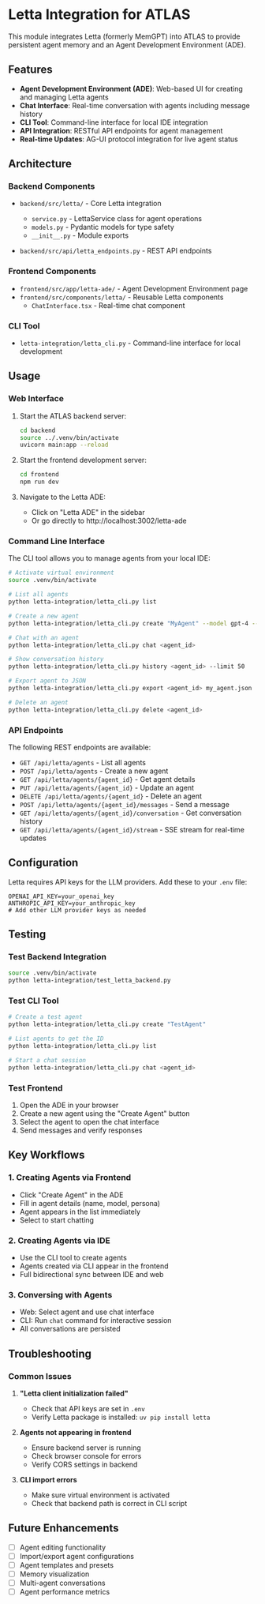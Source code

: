 # Letta Integration for ATLAS

This module integrates Letta (formerly MemGPT) into ATLAS to provide persistent agent memory and an Agent Development Environment (ADE).

## Features

- **Agent Development Environment (ADE)**: Web-based UI for creating and managing Letta agents
- **Chat Interface**: Real-time conversation with agents including message history
- **CLI Tool**: Command-line interface for local IDE integration
- **API Integration**: RESTful API endpoints for agent management
- **Real-time Updates**: AG-UI protocol integration for live agent status

## Architecture

### Backend Components
- `backend/src/letta/` - Core Letta integration
  - `service.py` - LettaService class for agent operations
  - `models.py` - Pydantic models for type safety
  - `__init__.py` - Module exports

- `backend/src/api/letta_endpoints.py` - REST API endpoints

### Frontend Components  
- `frontend/src/app/letta-ade/` - Agent Development Environment page
- `frontend/src/components/letta/` - Reusable Letta components
  - `ChatInterface.tsx` - Real-time chat component

### CLI Tool
- `letta-integration/letta_cli.py` - Command-line interface for local development

## Usage

### Web Interface

1. Start the ATLAS backend server:
   ```bash
   cd backend
   source ../.venv/bin/activate
   uvicorn main:app --reload
   ```

2. Start the frontend development server:
   ```bash
   cd frontend
   npm run dev
   ```

3. Navigate to the Letta ADE:
   - Click on "Letta ADE" in the sidebar
   - Or go directly to http://localhost:3002/letta-ade

### Command Line Interface

The CLI tool allows you to manage agents from your local IDE:

```bash
# Activate virtual environment
source .venv/bin/activate

# List all agents
python letta-integration/letta_cli.py list

# Create a new agent
python letta-integration/letta_cli.py create "MyAgent" --model gpt-4 --persona "You are a helpful coding assistant"

# Chat with an agent
python letta-integration/letta_cli.py chat <agent_id>

# Show conversation history
python letta-integration/letta_cli.py history <agent_id> --limit 50

# Export agent to JSON
python letta-integration/letta_cli.py export <agent_id> my_agent.json

# Delete an agent
python letta-integration/letta_cli.py delete <agent_id>
```

### API Endpoints

The following REST endpoints are available:

- `GET /api/letta/agents` - List all agents
- `POST /api/letta/agents` - Create a new agent
- `GET /api/letta/agents/{agent_id}` - Get agent details
- `PUT /api/letta/agents/{agent_id}` - Update an agent
- `DELETE /api/letta/agents/{agent_id}` - Delete an agent
- `POST /api/letta/agents/{agent_id}/messages` - Send a message
- `GET /api/letta/agents/{agent_id}/conversation` - Get conversation history
- `GET /api/letta/agents/{agent_id}/stream` - SSE stream for real-time updates

## Configuration

Letta requires API keys for the LLM providers. Add these to your `.env` file:

```env
OPENAI_API_KEY=your_openai_key
ANTHROPIC_API_KEY=your_anthropic_key
# Add other LLM provider keys as needed
```

## Testing

### Test Backend Integration
```bash
source .venv/bin/activate
python letta-integration/test_letta_backend.py
```

### Test CLI Tool
```bash
# Create a test agent
python letta-integration/letta_cli.py create "TestAgent"

# List agents to get the ID
python letta-integration/letta_cli.py list

# Start a chat session
python letta-integration/letta_cli.py chat <agent_id>
```

### Test Frontend
1. Open the ADE in your browser
2. Create a new agent using the "Create Agent" button
3. Select the agent to open the chat interface
4. Send messages and verify responses

## Key Workflows

### 1. Creating Agents via Frontend
- Click "Create Agent" in the ADE
- Fill in agent details (name, model, persona)
- Agent appears in the list immediately
- Select to start chatting

### 2. Creating Agents via IDE
- Use the CLI tool to create agents
- Agents created via CLI appear in the frontend
- Full bidirectional sync between IDE and web

### 3. Conversing with Agents
- Web: Select agent and use chat interface
- CLI: Run `chat` command for interactive session
- All conversations are persisted

## Troubleshooting

### Common Issues

1. **"Letta client initialization failed"**
   - Check that API keys are set in `.env`
   - Verify Letta package is installed: `uv pip install letta`

2. **Agents not appearing in frontend**
   - Ensure backend server is running
   - Check browser console for errors
   - Verify CORS settings in backend

3. **CLI import errors**
   - Make sure virtual environment is activated
   - Check that backend path is correct in CLI script

## Future Enhancements

- [ ] Agent editing functionality
- [ ] Import/export agent configurations
- [ ] Agent templates and presets
- [ ] Memory visualization
- [ ] Multi-agent conversations
- [ ] Agent performance metrics
